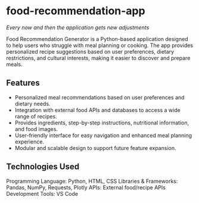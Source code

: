 # food-recommendation-app
*Every now and then the application gets new adjustments*

Food Recommendation Generator is a Python-based application designed to help users who struggle with meal planning or cooking. The app provides personalized recipe suggestions based on user preferences, dietary restrictions, and cultural interests, making it easier to discover and prepare meals.

Features
--------
- Personalized meal recommendations based on user preferences and dietary needs.
- Integration with external food APIs and databases to access a wide range of recipes.
- Provides ingredients, step-by-step instructions, nutritional information, and food images.
- User-friendly interface for easy navigation and enhanced meal planning experience.
- Modular and scalable design to support future feature expansion.

Technologies Used
-----------------
Programming Language: Python, HTML, CSS
Libraries & Frameworks: Pandas, NumPy, Requests, Plotly
APIs: External food/recipe APIs
Development Tools: VS Code
